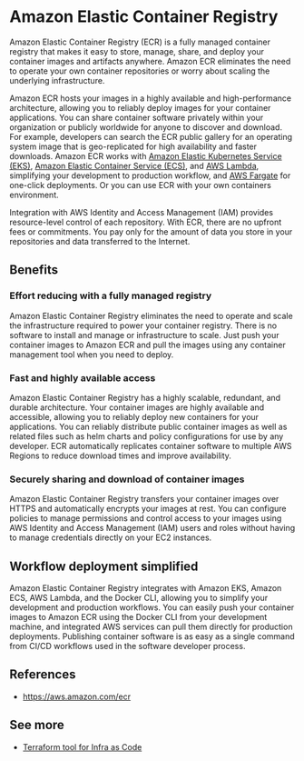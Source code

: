 # Amazon Elastic Container Registry

Amazon Elastic Container Registry (ECR) is a fully managed container registry that makes it easy to store, manage, share, and deploy your container images and artifacts anywhere. Amazon ECR eliminates the need to operate your own container repositories or worry about scaling the underlying infrastructure.

Amazon ECR hosts your images in a highly available and high-performance architecture, allowing you to reliably deploy images for your container applications. You can share container software privately within your organization or publicly worldwide for anyone to discover and download. For example, developers can search the ECR public gallery for an operating system image that is geo-replicated for high availability and faster downloads. Amazon ECR works with [Amazon Elastic Kubernetes Service (EKS)](https://aws.amazon.com/eks/), [Amazon Elastic Container Service (ECS)](https://aws.amazon.com/ecs/), and [AWS Lambda](https://aws.amazon.com/lambda/), simplifying your development to production workflow, and [AWS Fargate](https://aws.amazon.com/fargate/) for one-click deployments. Or you can use ECR with your own containers environment.

Integration with AWS Identity and Access Management (IAM) provides resource-level control of each repository. With ECR, there are no upfront fees or commitments. You pay only for the amount of data you store in your repositories and data transferred to the Internet.

## Benefits

### Effort reducing with a fully managed registry

Amazon Elastic Container Registry eliminates the need to operate and scale the infrastructure required to power your container registry. There is no software to install and manage or infrastructure to scale. Just push your container images to Amazon ECR and pull the images using any container management tool when you need to deploy.

### Fast and highly available access

Amazon Elastic Container Registry has a highly scalable, redundant, and durable architecture. Your container images are highly available and accessible, allowing you to reliably deploy new containers for your applications. You can reliably distribute public container images as well as related files such as helm charts and policy configurations for use by any developer. ECR automatically replicates container software to multiple AWS Regions to reduce download times and improve availability.

### Securely sharing and download of container images

Amazon Elastic Container Registry transfers your container images over HTTPS and automatically encrypts your images at rest. You can configure policies to manage permissions and control access to your images using AWS Identity and Access Management (IAM) users and roles without having to manage credentials directly on your EC2 instances.

## Workflow deployment simplified

Amazon Elastic Container Registry integrates with Amazon EKS, Amazon ECS, AWS Lambda, and the Docker CLI, allowing you to simplify your development and production workflows. You can easily push your container images to Amazon ECR using the Docker CLI from your development machine, and integrated AWS services can pull them directly for production deployments. Publishing container software is as easy as a single command from CI/CD workflows used in the software developer process.

## References

- https://aws.amazon.com/ecr

## See more

- [Terraform tool for Infra as Code](./terraform.md)
